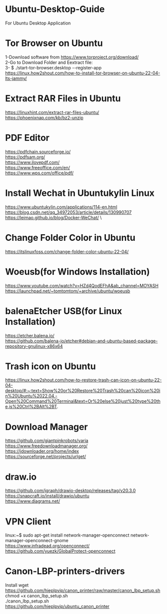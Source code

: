 # Ubuntu-Desktop-Guide
For Ubuntu Desktop Application

# Tor Browser on Ubuntu
1-Download software from https://www.torproject.org/download/ \
2-Go to Download Folder and Eextract file: \
3- $ ./start-tor-browser.desktop --register-app \
https://linux.how2shout.com/how-to-install-tor-browser-on-ubuntu-22-04-lts-jammy/

# Extract RAR Files in Ubuntu
https://linuxhint.com/extract-rar-files-ubuntu/ \
https://phoenixnap.com/kb/bz2-unzip

# PDF Editor
https://pdfchain.sourceforge.io/ \
https://pdfsam.org/ \
https://www.ilovepdf.com/ \
https://www.freeoffice.com/en/ \
https://www.wps.com/office/pdf/

# Install Wechat in Ubuntukylin Linux
https://www.ubuntukylin.com/applications/114-en.html \
https://blog.csdn.net/qq_34972053/article/details/130990707 \
https://leimao.github.io/blog/Docker-WeChat/ \

# Change Folder Color in Ubuntu
https://itslinuxfoss.com/change-folder-color-ubuntu-22-04/

# Woeusb(for Windows Installation)
https://www.youtube.com/watch?v=HZd4QodEFhA&ab_channel=MOYASH \
https://launchpad.net/~tomtomtom/+archive/ubuntu/woeusb

# balenaEtcher USB(for Linux Installation)
https://etcher.balena.io/ \
https://github.com/balena-io/etcher#debian-and-ubuntu-based-package-repository-gnulinux-x86x64

# Trash icon on Ubuntu
https://linux.how2shout.com/how-to-restore-trash-can-icon-on-ubuntu-22-04-desktop/#:~:text=Show%20or%20Restore%20Trash%20can%20icon%20in%20Ubuntu%2022.04,-Open%20Command%20Terminal&text=Or%20else%20just%20type%20the,is%20Ctrl%2BAlt%2BT.

# Download Manager
https://github.com/giantpinkrobots/varia \
https://www.freedownloadmanager.org/ \
https://jdownloader.org/home/index \
https://sourceforge.net/projects/urlget/

# draw.io
https://github.com/jgraph/drawio-desktop/releases/tag/v20.3.0 \
https://snapcraft.io/install/drawio/ubuntu \
https://www.diagrams.net/

# VPN Client
linux:~$ sudo apt-get install network-manager-openconnect network-manager-openconnect-gnome \
https://www.infradead.org/openconnect/ \
https://github.com/yuezk/GlobalProtect-openconnect

# Canon-LBP-printers-drivers
Install wget https://github.com/hieplpvip/canon_printer/raw/master/canon_lbp_setup.sh \
chmod +x canon_lbp_setup.sh \
./canon_lbp_setup.sh \
https://github.com/hieplpvip/ubuntu_canon_printer
